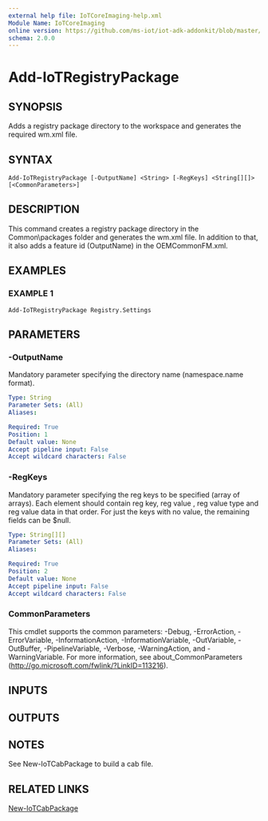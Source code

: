 ```yaml
---
external help file: IoTCoreImaging-help.xml
Module Name: IoTCoreImaging
online version: https://github.com/ms-iot/iot-adk-addonkit/blob/master/Tools/IoTCoreImaging/Docs/Add-IoTRegistryPackage.md
schema: 2.0.0
---
```


# Add-IoTRegistryPackage

## SYNOPSIS
Adds a registry package directory to the workspace and generates the required wm.xml file.

## SYNTAX

```
Add-IoTRegistryPackage [-OutputName] <String> [-RegKeys] <String[][]> [<CommonParameters>]
```

## DESCRIPTION
This command creates a registry package directory in the Common\packages folder and generates the wm.xml file.
In addition to that, it also adds a feature id (OutputName) in the OEMCommonFM.xml.

## EXAMPLES

### EXAMPLE 1
```
Add-IoTRegistryPackage Registry.Settings
```

## PARAMETERS

### -OutputName
Mandatory parameter specifying the directory name (namespace.name format).

```yaml
Type: String
Parameter Sets: (All)
Aliases:

Required: True
Position: 1
Default value: None
Accept pipeline input: False
Accept wildcard characters: False
```

### -RegKeys
Mandatory parameter specifying the reg keys to be specified (array of arrays).
Each element should contain reg key, reg value , reg value type and reg value data in that order.
For just the keys with no value, the remaining fields can be $null.

```yaml
Type: String[][]
Parameter Sets: (All)
Aliases:

Required: True
Position: 2
Default value: None
Accept pipeline input: False
Accept wildcard characters: False
```

### CommonParameters
This cmdlet supports the common parameters: -Debug, -ErrorAction, -ErrorVariable, -InformationAction, -InformationVariable, -OutVariable, -OutBuffer, -PipelineVariable, -Verbose, -WarningAction, and -WarningVariable.
For more information, see about_CommonParameters (http://go.microsoft.com/fwlink/?LinkID=113216).

## INPUTS

## OUTPUTS

## NOTES
See New-IoTCabPackage to build a cab file.

## RELATED LINKS

[New-IoTCabPackage](New-IoTCabPackage.md)

